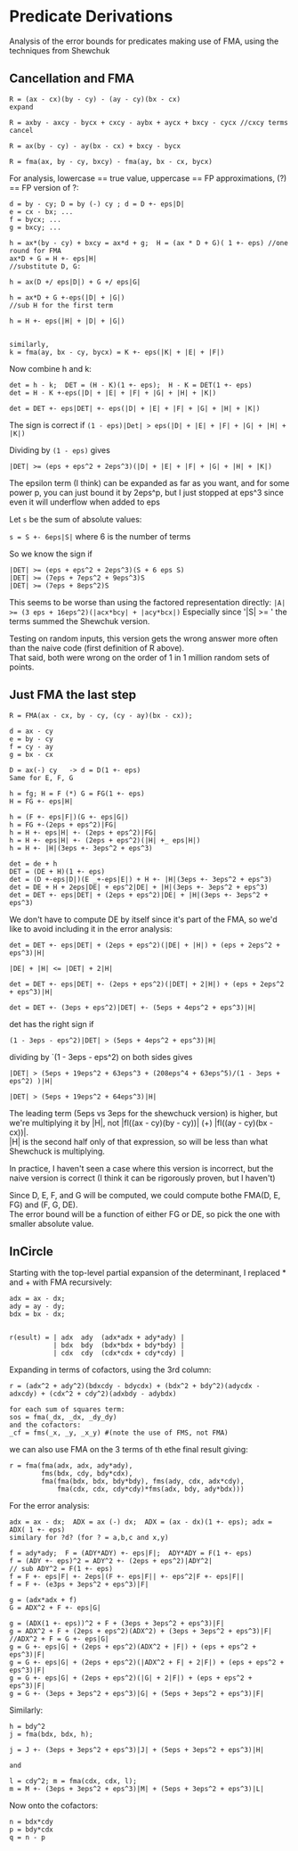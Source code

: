 
# Predicate Derivations

Analysis of the error bounds for predicates making use of FMA, using the techniques from Shewchuk


## Cancellation and FMA

```
R = (ax - cx)(by - cy) - (ay - cy)(bx - cx)
expand

R = axby - axcy - bycx + cxcy - aybx + aycx + bxcy - cycx //cxcy terms cancel

R = ax(by - cy) - ay(bx - cx) + bxcy - bycx

R = fma(ax, by - cy, bxcy) - fma(ay, bx - cx, bycx) 

```

For analysis, lowercase == true value, uppercase == FP approximations, (?) == FP version of ?:

```
d = by - cy; D = by (-) cy ; d = D +- eps|D|
e = cx - bx; ...
f = bycx; ...
g = bxcy; ...

h = ax*(by - cy) + bxcy = ax*d + g;  H = (ax * D + G)( 1 +- eps) //one round for FMA
ax*D + G = H +- eps|H|
//substitute D, G:

h = ax(D +/ eps|D|) + G +/ eps|G|

h = ax*D + G +-eps(|D| + |G|)
//sub H for the first term

h = H +- eps(|H| + |D| + |G|)


similarly,
k = fma(ay, bx - cy, bycx) = K +- eps(|K| + |E| + |F|)
```

Now combine h and k:

```
det = h - k;  DET = (H - K)(1 +- eps);  H - K = DET(1 +- eps)
det = H - K +-eps(|D| + |E| + |F| + |G| + |H| + |K|)

det = DET +- eps|DET| +- eps(|D| + |E| + |F| + |G| + |H| + |K|)

```

The sign is correct if `(1 - eps)|Det| > eps(|D| + |E| + |F| + |G| + |H| + |K|)`

Dividing by `(1 - eps)` gives

```
|DET| >= (eps + eps^2 + 2eps^3)(|D| + |E| + |F| + |G| + |H| + |K|) 

```

The epsilon term (I think) can be expanded as far as you want, and for some power p, you can just bound it by 2eps^p, but I just stopped at eps^3 since even it will underflow when added to eps

Let `s` be the sum of absolute values:

`s = S +- 6eps|S|` where 6 is the number of terms

So we know the sign if 

```
|DET| >= (eps + eps^2 + 2eps^3)(S + 6 eps S)
|DET| >= (7eps + 7eps^2 + 9eps^3)S
|DET| >= (7eps + 8eps^2)S
```
This seems to be worse than using the factored representation directly: `|A| >= (3 eps + 16eps^2)(|acx*bcy| + |acy*bcx|)`
Especially since '|S| >= ' the terms summed the Shewchuk version.

Testing on random inputs, this version gets the wrong answer more often than the naive code (first definition of R above).  
That said, both were wrong on the order of 1 in 1 million random sets of points.


## Just FMA the last step

```
R = FMA(ax - cx, by - cy, (cy - ay)(bx - cx));

d = ax - cy
e = by - cy
f = cy - ay
g = bx - cx

D = ax(-) cy   -> d = D(1 +- eps)
Same for E, F, G

h = fg; H = F (*) G = FG(1 +- eps)
H = FG +- eps|H|

h = (F +- eps|F|)(G +- eps|G|)
h = FG +-(2eps + eps^2)|FG|
h = H +- eps|H| +- (2eps + eps^2)|FG|
h = H +- eps|H| +- (2eps + eps^2)(|H| +_ eps|H|)
h = H +- |H|(3eps +- 3eps^2 + eps^3)

det = de + h
DET = (DE + H)(1 +- eps)
det = (D +-eps|D|)(E _+-eps|E|) + H +- |H|(3eps +- 3eps^2 + eps^3)
det = DE + H + 2eps|DE| + eps^2|DE| + |H|(3eps +- 3eps^2 + eps^3)
det = DET +- eps|DET| + (2eps + eps^2)|DE| + |H|(3eps +- 3eps^2 + eps^3)

```

We don't have to compute DE by itself since it's part of the FMA, so we'd like to avoid including it in the error analysis:

```
det = DET +- eps|DET| + (2eps + eps^2)(|DE| + |H|) + (eps + 2eps^2 + eps^3)|H|

|DE| + |H| <= |DET| + 2|H| 

det = DET +- eps|DET| +- (2eps + eps^2)(|DET| + 2|H|) + (eps + 2eps^2 + eps^3)|H|

det = DET +- (3eps + eps^2)|DET| +- (5eps + 4eps^2 + eps^3)|H|

```

det has the right sign if 

```
(1 - 3eps - eps^2)|DET| > (5eps + 4eps^2 + eps^3)|H|
```

dividing by `(1 - 3eps - eps^2) on both sides gives

```
|DET| > (5eps + 19eps^2 + 63eps^3 + (208eps^4 + 63eps^5)/(1 - 3eps + eps^2) )|H|

|DET| > (5eps + 19eps^2 + 64eps^3)|H|
```

The leading term (5eps vs 3eps for the shewchuck version) is higher, but we're multiplying it by |H|, not |fl((ax - cy)(by - cy))| (+) |fl((ay - cy)(bx - cx))|.  
|H| is the second half only of that expression, so will be less than what Shewchuck is multiplying.  

In practice, I haven't seen a case where this version is incorrect, but the naive version is correct (I think it can be rigorously proven, but I haven't)

Since D, E, F, and G will be computed, we could compute bothe FMA(D, E, FG) and (F, G, DE).  
The error bound will be a function of either FG or DE, so pick the one with smaller absolute value.


## InCircle

Starting with the top-level partial expansion of the determinant, I replaced * and + with FMA recursively:

```
adx = ax - dx; 
ady = ay - dy; 
bdx = bx - dx;


r(esult) = | adx  ady  (adx*adx + ady*ady) |
           | bdx  bdy  (bdx*bdx + bdy*bdy) |
           | cdx  cdy  (cdx*cdx + cdy*cdy) |

```

Expanding in terms of cofactors, using the 3rd column:

```
r = (adx^2 + ady^2)(bdxcdy - bdycdx) + (bdx^2 + bdy^2)(adycdx - adxcdy) + (cdx^2 + cdy^2)(adxbdy - adybdx)

for each sum of squares term:
sos = fma(_dx, _dx, _dy_dy)
and the cofactors:
_cf = fms(_x, _y, _x_y) #(note the use of FMS, not FMA)
```

we can also use FMA on the 3 terms of th ethe final result giving:

```
r = fma(fma(adx, adx, ady*ady),
        fms(bdx, cdy, bdy*cdx),
        fma(fma(bdx, bdx, bdy*bdy), fms(ady, cdx, adx*cdy),
            fma(cdx, cdx, cdy*cdy)*fms(adx, bdy, ady*bdx)))
```

For the error analysis:

```
adx = ax - dx;  ADX = ax (-) dx;  ADX = (ax - dx)(1 +- eps); adx = ADX( 1 +- eps)
similary for ?d? (for ? = a,b,c and x,y)

f = ady*ady;  F = (ADY*ADY) +- eps|F|;  ADY*ADY = F(1 +- eps)
f = (ADY +- eps)^2 = ADY^2 +- (2eps + eps^2)|ADY^2|
// sub ADY^2 = F(1 +- eps)
f = F +- eps|F| +- 2eps|(F +- eps|F|| +- eps^2|F +- eps|F||
f = F +- (e3ps + 3eps^2 + eps^3)|F|

g = (adx*adx + f)  
G = ADX^2 + F +- eps|G|

g = (ADX(1 +- eps))^2 + F + (3eps + 3eps^2 + eps^3)|F|
g = ADX^2 + F + (2eps + eps^2)(ADX^2) + (3eps + 3eps^2 + eps^3)|F|
//ADX^2 + F = G +- eps|G|
g = G +- eps|G| + (2eps + eps^2)(ADX^2 + |F|) + (eps + eps^2 + eps^3)|F|
g = G +- eps|G| + (2eps + eps^2)(|ADX^2 + F| + 2|F|) + (eps + eps^2 + eps^3)|F|
g = G +- eps|G| + (2eps + eps^2)(|G| + 2|F|) + (eps + eps^2 + eps^3)|F|
g = G +- (3eps + 3eps^2 + eps^3)|G| + (5eps + 3eps^2 + eps^3)|F|

```

Similarly:

```
h = bdy^2
j = fma(bdx, bdx, h);

j = J +- (3eps + 3eps^2 + eps^3)|J| + (5eps + 3eps^2 + eps^3)|H|

and 

l = cdy^2; m = fma(cdx, cdx, l);
m = M +- (3eps + 3eps^2 + eps^3)|M| + (5eps + 3eps^2 + eps^3)|L|
```

Now onto the cofactors:

```
n = bdx*cdy
p = bdy*cdx
q = n - p




```
